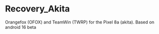 # Recovery_Akita
Orangefox (OFOX) and TeamWin (TWRP) for the Pixel 8a (akita). Based on android 16 beta
